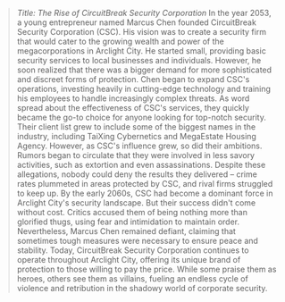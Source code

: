 >*Title: The Rise of CircuitBreak Security Corporation*
>In the year 2053, a young entrepreneur named Marcus Chen founded CircuitBreak Security Corporation (CSC). His vision was to create a security firm that would cater to the growing wealth and power of the megacorporations in Arclight City. He started small, providing basic security services to local businesses and individuals. However, he soon realized that there was a bigger demand for more sophisticated and discreet forms of protection.
>Chen began to expand CSC's operations, investing heavily in cutting-edge technology and training his employees to handle increasingly complex threats. As word spread about the effectiveness of CSC's services, they quickly became the go-to choice for anyone looking for top-notch security. Their client list grew to include some of the biggest names in the industry, including TaiXing Cybernetics and MegaEstate Housing Agency.
>However, as CSC's influence grew, so did their ambitions. Rumors began to circulate that they were involved in less savory activities, such as extortion and even assassinations. Despite these allegations, nobody could deny the results they delivered – crime rates plummeted in areas protected by CSC, and rival firms struggled to keep up.
>By the early 2060s, CSC had become a dominant force in Arclight City's security landscape. But their success didn't come without cost. Critics accused them of being nothing more than glorified thugs, using fear and intimidation to maintain order. Nevertheless, Marcus Chen remained defiant, claiming that sometimes tough measures were necessary to ensure peace and stability.
>Today, CircuitBreak Security Corporation continues to operate throughout Arclight City, offering its unique brand of protection to those willing to pay the price. While some praise them as heroes, others see them as villains, fueling an endless cycle of violence and retribution in the shadowy world of corporate security.

